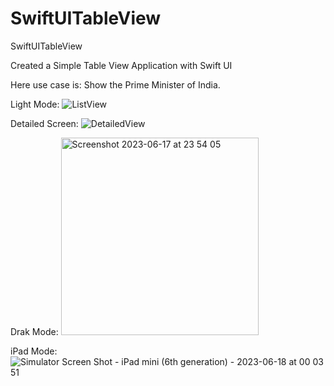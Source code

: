 # SwiftUITableView
SwiftUITableView

Created a Simple Table View Application with Swift UI

Here use case is: Show the Prime Minister of India. 


Light Mode: 
![ListView](https://github.com/pavan-kumar-arepu/SwiftUITableView/assets/13812858/d22fec11-22b6-4d91-ba80-5a313317bc33)


Detailed Screen: 
![DetailedView](https://github.com/pavan-kumar-arepu/SwiftUITableView/assets/13812858/f261e40d-b6c6-4720-b75c-10a9b00c0937)


Drak Mode: 
<img width="316" alt="Screenshot 2023-06-17 at 23 54 05" src="https://github.com/pavan-kumar-arepu/SwiftUITableView/assets/13812858/1241904b-684d-4ac6-ab2e-38973c48f0ce">

iPad Mode: 
![Simulator Screen Shot - iPad mini (6th generation) - 2023-06-18 at 00 03 51](https://github.com/pavan-kumar-arepu/SwiftUITableView/assets/13812858/b36d0261-f532-4db9-99f5-3cd6a27edd8f)

